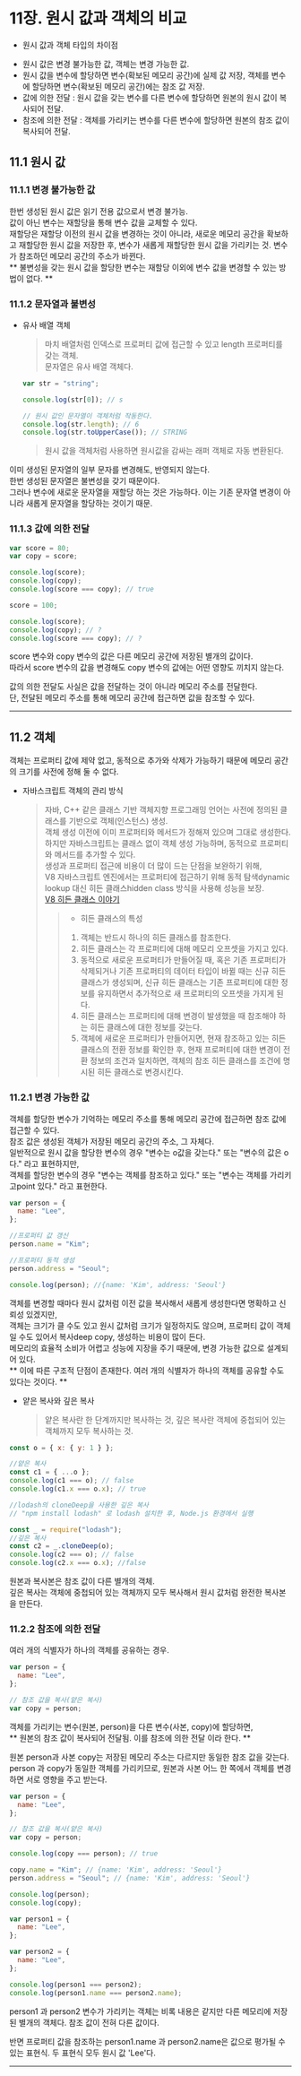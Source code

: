 # 11장. 원시 값과 객체의 비교

- 원시 값과 객체 타입의 차이점

* 원시 값은 변경 불가능한 값, 객체는 변경 가능한 값.
* 원시 값을 변수에 할당하면 변수(확보된 메모리 공간)에 실제 값 저장, 객체를 변수에 할당하면 변수(확보된 메모리 공간)에는 참조 값 저장.
* 값에 의한 전달 : 원시 값을 갖는 변수를 다른 변수에 할당하면 원본의 원시 값이 복사되어 전달.
* 참조에 의한 전달 : 객체를 가리키는 변수를 다른 변수에 할당하면 원본의 참조 값이 복사되어 전달.

## 11.1 원시 값

### 11.1.1 변경 불가능한 값

한번 생성된 원시 값은 읽기 전용 값으로서 변경 불가능.  
값이 아닌 변수는 재할당을 통해 변수 값을 교체할 수 있다.  
재할당은 재할당 이전의 원시 값을 변경하는 것이 아니라, 새로운 메모리 공간을 확보하고 재할당한 원시 값을 저장한 후, 변수가 새롭게 재할당한 원시 값을 가리키는 것. 변수가 참조하던 메모리 공간의 주소가 바뀐다.  
** 불변성을 갖는 원시 값을 할당한 변수는 재할당 이외에 변수 값을 변경할 수 있는 방법이 없다. **

### 11.1.2 문자열과 불변성

- 유사 배열 객체

  > 마치 배열처럼 인덱스로 프로퍼티 값에 접근할 수 있고 length 프로퍼티를 갖는 객체.  
  > 문자열은 유사 배열 객체다.

  ```javascript
  var str = "string";

  console.log(str[0]); // s

  // 원시 값인 문자열이 객체처럼 작동한다.
  console.log(str.length); // 6
  console.log(str.toUpperCase()); // STRING
  ```

  > 원시 값을 객체처럼 사용하면 원시값을 감싸는 래퍼 객체로 자동 변환된다.

이미 생성된 문자열의 일부 문자를 변경해도, 반영되지 않는다.  
한번 생성된 문자열은 불변성을 갖기 때문이다.  
그러나 변수에 새로운 문자열을 재할당 하는 것은 가능하다. 이는 기존 문자열 변경이 아니라 새롭게 문자열을 할당하는 것이기 때문.

### 11.1.3 값에 의한 전달

```javascript
var score = 80;
var copy = score;

console.log(score);
console.log(copy);
console.log(score === copy); // true

score = 100;

console.log(score);
console.log(copy); // ?
console.log(score === copy); // ?
```

score 변수와 copy 변수의 값은 다른 메모리 공간에 저장된 별개의 값이다.  
따라서 score 변수의 값을 변경해도 copy 변수의 값에는 어떤 영향도 끼치지 않는다.

값의 의한 전달도 사실은 값을 전달하는 것이 아니라 메모리 주소를 전달한다.  
단, 전달된 메모리 주소를 통해 메모리 공간에 접근하면 값을 참조할 수 있다.

---

## 11.2 객체

객체는 프로퍼티 값에 제약 없고, 동적으로 추가와 삭제가 가능하기 때문에 메모리 공간의 크기를 사전에 정해 둘 수 없다.

- 자바스크립트 객체의 관리 방식
  > 자바, C++ 같은 클래스 기반 객체지향 프로그래밍 언어는 사전에 정의된 클래스를 기반으로 객체(인스턴스) 생성.  
  > 객체 생성 이전에 이미 프로퍼티와 메서드가 정해져 있으며 그대로 생성한다.  
  > 하지만 자바스크립트는 클래스 없이 객체 생성 가능하며, 동적으로 프로퍼티와 메서드를 추가할 수 있다.  
  > 생성과 프로퍼티 접근에 비용이 더 많이 드는 단점을 보완하기 위해,  
  > V8 자바스크립트 엔진에서는 프로퍼티에 접근하기 위해 동적 탐색dynamic lookup 대신 히든 클래스hidden class 방식을 사용해 성능을 보장.  
  > [V8 히든 클래스 이야기](https://engineering.linecorp.com/ko/blog/v8-hidden-class)
  >
  > > - 히든 클래스의 특성
  > >
  > > 1. 객체는 반드시 하나의 히든 클래스를 참조한다.
  > > 2. 히든 클래스는 각 프로퍼티에 대해 메모리 오프셋을 가지고 있다.
  > > 3. 동적으로 새로운 프로퍼티가 만들어질 때, 혹은 기존 프로퍼티가 삭제되거나 기존 프로퍼티의 데이터 타입이 바뀔 때는 신규 히든 클래스가 생성되며, 신규 히든 클래스는 기존 프로퍼티에 대한 정보를 유지하면서 추가적으로 새 프로퍼티의 오프셋을 가지게 된다.
  > > 4. 히든 클래스는 프로퍼티에 대해 변경이 발생했을 때 참조해야 하는 히든 클래스에 대한 정보를 갖는다.
  > > 5. 객체에 새로운 프로퍼티가 만들어지면, 현재 참조하고 있는 히든 클래스의 전환 정보를 확인한 후, 현재 프로퍼티에 대한 변경이 전환 정보의 조건과 일치하면, 객체의 참조 히든 클래스를 조건에 명시된 히든 클래스로 변경시킨다.

### 11.2.1 변경 가능한 값

객체를 할당한 변수가 기억하는 메모리 주소를 통해 메모리 공간에 접근하면 참조 값에 접근할 수 있다.  
참조 값은 생성된 객체가 저장된 메모리 공간의 주소, 그 자체다.  
일반적으로 원시 값을 할당한 변수의 경우 "변수는 o값을 갖는다." 또는 "변수의 값은 o다." 라고 표현하지만,  
객체를 할당한 변수의 경우 "변수는 객체를 참조하고 있다." 또는 "변수는 객체를 가리키고point 있다." 라고 표현한다.

```javascript
var person = {
  name: "Lee",
};

//프로퍼티 값 갱신
person.name = "Kim";

//프로퍼티 동적 생성
person.address = "Seoul";

console.log(person); //{name: 'Kim', address: 'Seoul'}
```

객체를 변경할 때마다 원시 값처럼 이전 값을 복사해서 새롭게 생성한다면 명확하고 신뢰성 있겠지만,  
객체는 크기가 클 수도 있고 원시 값처럼 크기가 일정하지도 않으며, 프로퍼티 값이 객체일 수도 있어서 복사deep copy, 생성하는 비용이 많이 든다.  
메모리의 효율적 소비가 어렵고 성능에 지장을 주기 때문에, 변경 가능한 값으로 설계되어 있다.  
** 이에 따른 구조적 단점이 존재한다. 여러 개의 식별자가 하나의 객체를 공유할 수도 있다는 것이다. **

- 얕은 복사와 깊은 복사
  > 얕은 복사란 한 단계까지만 복사하는 것, 깊은 복사란 객체에 중첩되어 있는 객체까지 모두 복사하는 것.

```javascript
const o = { x: { y: 1 } };

//얕은 복사
const c1 = { ...o };
console.log(c1 === o); // false
console.log(c1.x === o.x); // true

//lodash의 cloneDeep을 사용한 깊은 복사
// "npm install lodash" 로 lodash 설치한 후, Node.js 환경에서 실행

const _ = require("lodash");
//깊은 복사
const c2 = _.cloneDeep(o);
console.log(c2 === o); // false
console.log(c2.x === o.x); //false
```

원본과 복사본은 참조 값이 다른 별개의 객체.  
깊은 복사는 객체에 중첩되어 있는 객체까지 모두 복사해서 원시 값처럼 완전한 복사본을 만든다.

### 11.2.2 참조에 의한 전달

여러 개의 식별자가 하나의 객체를 공유하는 경우.

```javascript
var person = {
  name: "Lee",
};

// 참조 값을 복사(얕은 복사)
var copy = person;
```

객체를 가리키는 변수(원본, person)을 다른 변수(사본, copy)에 할당하면,  
** 원본의 참조 값이 복사되어 전달됨. 이를 참조에 의한 전달 이라 한다. **

원본 person과 사본 copy는 저장된 메모리 주소는 다르지만 동일한 참조 값을 갖는다.  
person 과 copy가 동일한 객체를 가리키므로, 원본과 사본 어느 한 쪽에서 객체를 변경하면 서로 영향을 주고 받는다.

```javascript
var person = {
  name: "Lee",
};

// 참조 값을 복사(얕은 복사)
var copy = person;

console.log(copy === person); // true

copy.name = "Kim"; // {name: 'Kim', address: 'Seoul'}
person.address = "Seoul"; // {name: 'Kim', address: 'Seoul'}

console.log(person);
console.log(copy);
```

```javascript
var person1 = {
  name: "Lee",
};

var person2 = {
  name: "Lee",
};

console.log(person1 === person2);
console.log(person1.name === person2.name);
```

person1 과 person2 변수가 가리키는 객체는 비록 내용은 같지만 다른 메모리에 저장된 별개의 객체다. 참조 값이 전혀 다른 값이다.

반면 프로퍼티 값을 참조하는 person1.name 과 person2.name은 값으로 평가될 수 있는 표현식. 두 표현식 모두 원시 값 'Lee'다.

---

